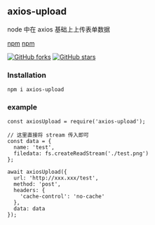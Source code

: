## axios-upload
node 中在 axios 基础上上传表单数据

[npm](https://img.shields.io/npm/v/axios-upload.svg)
[npm](https://img.shields.io/npm/dm/axios-upload.svg)

[![GitHub forks](https://img.shields.io/github/forks/JYFiaueng/axios-upload.svg?style=social&label=Fork)](https://github.com/JYFiaueng/axios-upload/fork)
[![GitHub stars](https://img.shields.io/github/stars/JYFiaueng/axios-upload.svg?style=social&label=Star)](https://github.com/JYFiaueng/axios-upload)

### Installation
```
npm i axios-upload 
```

### example
```
const axiosUpload = require('axios-upload');

// 这里直接将 stream 传入即可
const data = {
  name: 'test',
  filedata: fs.createReadStream('./test.png')
};

await axiosUpload({
  url: 'http://xxx.xxx/test',
  method: 'post',
  headers: {
    'cache-control': 'no-cache'
  },
  data: data
});
```